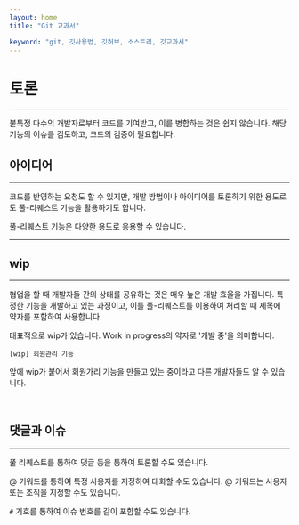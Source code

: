 ```yaml
---
layout: home
title: "Git 교과서"

keyword: "git, 깃사용법, 깃허브, 소스트리, 깃교과서"
---
```

# 토론
<hr>
불특정 다수의 개발자로부터 코드를 기여받고, 이를 병합하는 것은 쉽지 않습니다. 해당 기능의 이슈를 검토하고, 코드의 검증이 필요합니다.

<br>

## 아이디어
<hr>

코드를 반영하는 요청도 할 수 있지만, 개발 방법이나 아이디어를 토론하기 위한 용도로도 풀-리퀘스트 기능을 활용하기도 합니다.

풀-리퀘스트 기능은 다양한 용도로 응용할 수 있습니다.

<hr>

## wip
<hr>
협업을 할 때 개발자들 간의 상태를 공유하는 것은 매우 높은 개발 효율을 가집니다. 특정한 기능을 개발하고 있는 과정이고, 이를 풀-리퀘스트를 이용하여 처리할 때 제목에 약자를 포함하여 사용합니다.

대표적으로 wip가 있습니다. Work in progress의 약자로 '개발 중'을 의미합니다.

`[wip] 회원관리 기능`

앞에 wip가 붙어서 회원가리 기능을 만들고 있는 중이라고 다른 개발자들도 알 수 있습니다.

<br>

## 댓글과 이슈
<hr>
풀 리퀘스트를 통하여 댓글 등을 통하여 토론할 수도 있습니다.

@ 키워드를 통하여 특정 사용자를 지정하여 대화할 수도 있습니다. @ 키워드는 사용자 또는 조직을 지정할 수도 있습니다.

`#` 기호를 통하여 이슈 번호를 같이 포함할 수도 있습니다.

<br><br>